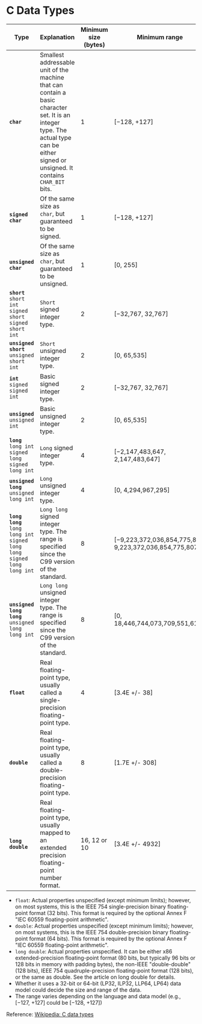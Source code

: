 # C Data Types

| Type                                                                                     | Explanation                                                                                                                                                                      | Minimum size (bytes) | Minimum range                                           | Format specifier                                                                    |
| ---------------------------------------------------------------------------------------- | -------------------------------------------------------------------------------------------------------------------------------------------------------------------------------- | -------------------- | ------------------------------------------------------- | ----------------------------------------------------------------------------------- |
| **`char`**                                                                               | Smallest addressable unit of the machine that can contain a basic character set. It is an integer type. The actual type can be either signed or unsigned. It contains `CHAR_BIT` bits. | 1                    | [−128, +127]                                            | `%c`                                                                                |
| **`signed char`**                                                                        | Of the same size as `char`, but guaranteed to be signed.                                                                                                                         | 1                    | [−128, +127]                                            | `%c` (or `%hhi` for numerical output)                                               |
| **`unsigned char`**                                                                      | Of the same size as `char`, but guaranteed to be unsigned.                                                                                                                       | 1                    | [0, 255]                                                | `%c` (or `%hhu` for numerical output)                                               |
| **`short`**<br />`short int`<br />`signed short`<br />`signed short int`                 | `Short` signed integer type.                                                                                                                                                     | 2                    | [−32,767, 32,767]                                       | `%hi` or `%hd`                                                                      |
| **`unsigned short`**<br />`unsigned short int`                                           | `Short` unsigned integer type.                                                                                                                                                   | 2                    | [0, 65,535]                                             | `%hu`                                                                               |
| **`int`**<br />`signed`<br />`signed int`                                                | Basic signed integer type.                                                                                                                                                       | 2                    | [−32,767, 32,767]                                       | `%i` or `%d`                                                                        |
| **`unsigned`**<br />`unsigned int`                                                       | Basic unsigned integer type.                                                                                                                                                     | 2                    | [0, 65,535]                                             | `%u`                                                                                |
| **`long`**<br />`long int`<br />`signed long`<br />`signed long int`                     | `Long` signed integer type.                                                                                                                                                      | 4                    | [−2,147,483,647, 2,147,483,647]                         | `%li` or `%ld`                                                                      |
| **`unsigned long`**<br />`unsigned long int`                                             | `Long` unsigned integer type.                                                                                                                                                    | 4                    | [0, 4,294,967,295]                                      | `%lu`                                                                               |
| **`long long`**<br />`long long int`<br />`signed long long`<br />`signed long long int` | `Long long` signed integer type. The range is specified since the C99 version of the standard.                                                                                   | 8                    | [−9,223,372,036,854,775,807, 9,223,372,036,854,775,807] | `%lli` or `%lld`                                                                    |
| **`unsigned long long`**<br />`unsigned long long int`                                   | `Long long` unsigned integer type. The range is specified since the C99 version of the standard.                                                                                 | 8                    | [0, 18,446,744,073,709,551,615]                         | `%llu`                                                                              |
| **`float`**                                                                              | Real floating-point type, usually called a single-precision floating-point type.                                                                                         | 4                    | [3.4E +/- 38]                                           | (Converting from text:)<br />`%f` `%F`<br />`%g` `%G`<br />`%e` `%E`<br />`%a` `%A` |
| **`double`**                                                                             | Real floating-point type, usually called a double-precision floating-point type.                                                                                         | 8                    | [1.7E +/- 308]                                          | `%lf` `%lF`<br />`%lg` `%lG`<br />`%le` `%lE`<br />`%la` `%lA`                      |
| **`long double`**                                                                        | Real floating-point type, usually mapped to an extended precision floating-point number format.                                                                                  | 16, 12 or 10         | [3.4E +/- 4932]                                         | `%Lf` `%LF`<br />`%Lg` `%LG`<br />`%Le` `%LE`<br />`%La` `%LA`                      |

* `float`: Actual properties unspecified (except minimum limits); however, on most systems, this is the IEEE 754 single-precision binary floating-point format (32 bits). This format is required by the optional Annex F "IEC 60559 floating-point arithmetic".
* `double`: Actual properties unspecified (except minimum limits); however, on most systems, this is the IEEE 754 double-precision binary floating-point format (64 bits). This format is required by the optional Annex F "IEC 60559 floating-point arithmetic".
* `long double`: Actual properties unspecified. It can be either x86 extended-precision floating-point format (80 bits, but typically 96 bits or 128 bits in memory with padding bytes), the non-IEEE "double-double" (128 bits), IEEE 754 quadruple-precision floating-point format (128 bits), or the same as double. See the article on long double for details.
* Whether it uses a 32-bit or 64-bit (LP32, ILP32, LLP64, LP64) data model could decide the size and range of the data.
* The range varies depending on the language and data model (e.g., [−127, +127] could be [−128, +127])

Reference: [Wikipedia: C data types](https://en.wikipedia.org/wiki/C_data_types)
